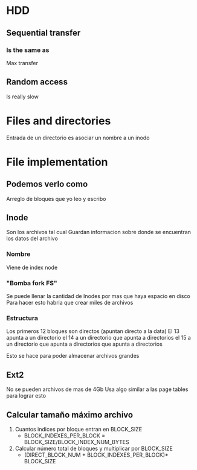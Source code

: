 # HDD
## Sequential transfer
### Is the same as
Max transfer

## Random access
Is really slow

# Files and directories
Entrada de un directorio es asociar un nombre a un inodo

# File implementation
## Podemos verlo como
Arreglo de bloques que yo leo y escribo

## Inode
Son los archivos tal cual
Guardan informacion sobre donde se encuentran los datos del archivo

### Nombre
Viene de index node

### "Bomba fork FS"
Se puede llenar la cantidad de Inodes por mas que haya espacio en disco
Para hacer esto habria que crear miles de archivos

### Estructura
Los primeros 12 bloques son directos (apuntan directo a la data)
El 13 apunta a un directorio
el 14 a un directorio que apunta a directorios
el 15 a un directorio que apunta a directorios que apunta a directorios

Esto se hace para poder almacenar archivos grandes

## Ext2
No se pueden archivos de mas de 4Gb
Usa algo similar a las page tables para lograr esto

## Calcular tamaño máximo archivo
1. Cuantos indices por bloque entran en BLOCK_SIZE
    - BLOCK_INDEXES_PER_BLOCK = BLOCK_SIZE/BLOCK_INDEX_NUM_BYTES
2. Calcular número total de bloques y multiplicar por BLOCK_SIZE
    - (DIRECT_BLOCK_NUM + BLOCK_INDEXES_PER_BLOCK)* BLOCK_SIZE

